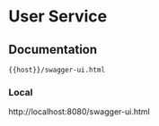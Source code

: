 # User Service

## Documentation

```{{host}}/swagger-ui.html```

### Local

http://localhost:8080/swagger-ui.html
